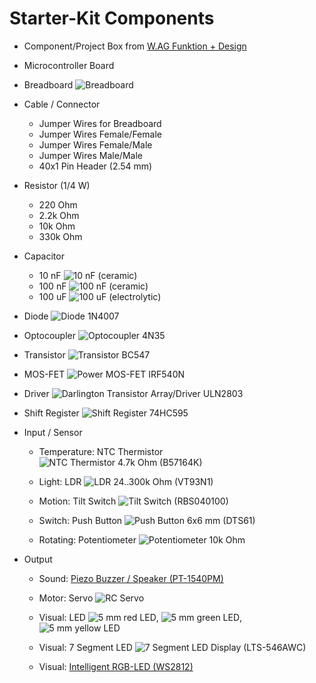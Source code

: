 # Starter-Kit Components

* Component/Project Box from [W.AG Funktion + Design](http://www.wag.de)

* Microcontroller Board

* Breadboard ![Breadboard](https://github.com/watterott/StarterKit-Microcontroller/raw/master/datasheets/Breadboard.png)

* Cable / Connector
  * Jumper Wires for Breadboard
  * Jumper Wires Female/Female
  * Jumper Wires Female/Male
  * Jumper Wires Male/Male
  * 40x1 Pin Header (2.54 mm)

* Resistor (1/4 W)
  * 220 Ohm
  * 2.2k Ohm
  * 10k Ohm
  * 330k Ohm

* Capacitor
  * 10 nF ![10 nF](https://github.com/watterott/StarterKit-Microcontroller/raw/master/datasheets/Capacitor.png) (ceramic)
  * 100 nF ![100 nF](https://github.com/watterott/StarterKit-Microcontroller/raw/master/datasheets/Capacitor.png) (ceramic)
  * 100 uF  ![100 uF](https://github.com/watterott/StarterKit-Microcontroller/raw/master/datasheets/Capacitor_electrolytic.png) (electrolytic)

* Diode ![Diode 1N4007](https://github.com/watterott/StarterKit-Microcontroller/raw/master/datasheets/1N4007.png)

* Optocoupler ![Optocoupler 4N35](https://github.com/watterott/StarterKit-Microcontroller/raw/master/datasheets/4N35.png)

* Transistor ![Transistor BC547](https://github.com/watterott/StarterKit-Microcontroller/raw/master/datasheets/BC547.png)

* MOS-FET ![Power MOS-FET IRF540N](https://github.com/watterott/StarterKit-Microcontroller/raw/master/datasheets/IRF540N.png)

* Driver ![Darlington Transistor Array/Driver ULN2803](https://github.com/watterott/StarterKit-Microcontroller/raw/master/datasheets/ULN2803.png)

* Shift Register ![Shift Register 74HC595](https://github.com/watterott/StarterKit-Microcontroller/raw/master/datasheets/74HC595.png)

* Input / Sensor

  * Temperature: NTC Thermistor ![NTC Thermistor 4.7k Ohm (B57164K)](https://github.com/watterott/StarterKit-Microcontroller/raw/master/datasheets/B57164K.png)

  * Light: LDR ![LDR 24..300k Ohm (VT93N1)](https://github.com/watterott/StarterKit-Microcontroller/raw/master/datasheets/VT93N1.png)

  * Motion: Tilt Switch ![Tilt Switch (RBS040100)](https://github.com/watterott/StarterKit-Microcontroller/raw/master/datasheets/RBS040100.png)

  * Switch: Push Button ![Push Button 6x6 mm (DTS61)](https://github.com/watterott/StarterKit-Microcontroller/raw/master/datasheets/DTS61.png)

  * Rotating: Potentiometer ![Potentiometer 10k Ohm](https://github.com/watterott/StarterKit-Microcontroller/raw/master/datasheets/Potentiometer.png)

* Output

  * Sound: [Piezo Buzzer / Speaker (PT-1540PM)](https://github.com/watterott/StarterKit-Microcontroller/raw/master/datasheets/PT-1540PM.pdf)

  * Motor: Servo ![RC Servo](https://github.com/watterott/StarterKit-Microcontroller/raw/master/datasheets/Servo.png)

  * Visual: LED ![5 mm red LED](https://github.com/watterott/StarterKit-Microcontroller/raw/master/datasheets/LED_red.png), ![5 mm green LED](https://github.com/watterott/StarterKit-Microcontroller/raw/master/datasheets/LED_green.png), ![5 mm yellow LED](https://github.com/watterott/StarterKit-Microcontroller/raw/master/datasheets/LED_yellow.png)

  * Visual: 7 Segment LED ![7 Segment LED Display (LTS-546AWC)](https://github.com/watterott/StarterKit-Microcontroller/raw/master/datasheets/LTS-546AWC.png)

  * Visual: [Intelligent RGB-LED (WS2812)](https://github.com/watterott/WS2812-Breakout)

